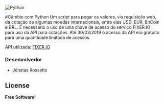 ![Python](https://www.python.org/static/img/python-logo@2x.png)

#Câmbio com Python
Um script para pegar os valores, via requisição web, da cotação de algumas moedas internacionais, entre elas USD, EUR, BitCoin e BRL. É necessário o uso de uma chave de acesso do serviço FIXER.IO para uso da API para cotações. Até 30/03/2019 o acesso da API era gratuito para uma quantidade limitada de acessos.

API utilizada: [FIXER.IO](https://fixer.io/ )

### Desenvolvedor

 - Jônatas Rossetto

 License
 ----
 **Free Software!**